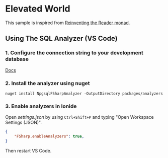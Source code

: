 # Elevated World

This sample is inspired from [Reinventing the Reader monad](https://fsharpforfunandprofit.com/posts/elevated-world-6).

## Using The SQL Analyzer (VS Code)

### 1. Configure the connection string to your development database
[Docs](https://github.com/Zaid-Ajaj/Npgsql.FSharp.Analyzer/#1---configure-the-connection-string-to-your-development-database-1)
### 2. Install the analyzer using nuget
```
nuget install NpgsqlFSharpAnalyzer -OutputDirectory packages/analyzers
```
### 3. Enable analyzers in Ionide
Open _settings.json_ by using `Ctrl+Shift+P` and typing "Open Workspace Settings (JSON)".
```json
{
    "FSharp.enableAnalyzers": true,
}
```
Then restart VS Code.